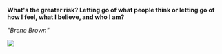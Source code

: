 **What's the greater risk? Letting go of what people think or letting go of how I feel, what I believe, and who I am?**

*"Brene Brown"*

![](https://api.nosense.lol/ghvc/?username=cdfrm)